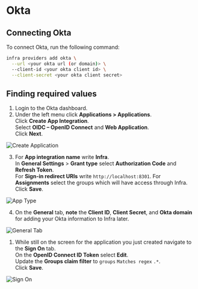 # Okta

## Connecting Okta

To connect Okta, run the following command:

```bash
infra providers add okta \
  --url <your okta url (or domain)> \
  --client-id <your okta client id> \
  --client-secret <your okta client secret>
```


## Finding required values

1. Login to the Okta dashboard.
2. Under the left menu click **Applications > Applications**.  
   Click **Create App Integration**.  
   Select **OIDC – OpenID Connect** and **Web Application**.  
   Click **Next**.

![Create Application](../../images/connect-users-okta-okta1.png)

3. For **App integration name** write **Infra**.  
   In **General Settings** > **Grant type** select **Authorization Code** and **Refresh Token**.  
   For **Sign-in redirect URIs** write `http://localhost:8301`. For **Assignments** select the groups which will have access through Infra.  
   Click **Save**.

![App Type](../../images/connect-users-okta-okta2.png)

4. On the **General** tab, **note** the **Client ID**, **Client Secret**, and **Okta domain** for adding your Okta information to Infra later.

![General Tab](../../images/connect-users-okta-okta4.png)

1. While still on the screen for the application you just created navigate to the **Sign On** tab.  
   On the **OpenID Connect ID Token** select **Edit**.  
   Update the **Groups claim filter** to `groups` `Matches regex` `.*`.  
   Click **Save**.

![Sign On](../../images/connect-users-okta-okta5.png)
